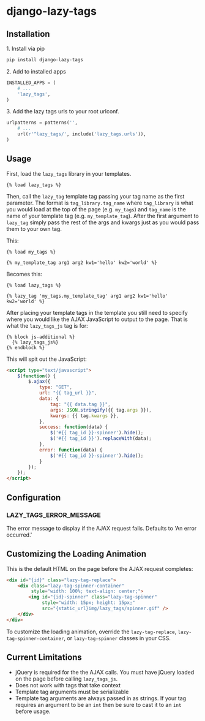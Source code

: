 # django-lazy-tags

## Installation

1\. Install via pip

```python
pip install django-lazy-tags
```

2\. Add to installed apps

```python
INSTALLED_APPS = (
    # ...
    'lazy_tags',
)
```

3\. Add the lazy tags urls to your root urlconf.

```python
urlpatterns = patterns('',
    # ...
    url(r'^lazy_tags/', include('lazy_tags.urls')),
)
```

## Usage

First, load the `lazy_tags` library in your templates.

```htmldjango
{% load lazy_tags %}
```

Then, call the `lazy_tag` template tag passing your tag name as the first parameter. The format is `tag_library.tag_name` where `tag_library` is what you would load at the top of the page (e.g. `my_tags`) and `tag_name` is the name of your template tag (e.g. `my_template_tag`). After the first argument to `lazy_tag` simply pass the rest of the args and kwargs just as you would pass them to your own tag.

This:

```htmldjango
{% load my_tags %}

{% my_template_tag arg1 arg2 kw1='hello' kw2='world' %}
```

Becomes this:

```htmldjango
{% load lazy_tags %}

{% lazy_tag 'my_tags.my_template_tag' arg1 arg2 kw1='hello' kw2='world' %}
```

After placing your template tags in the template you still need to specify where you would like the AJAX JavaScript to output to the page. That is what the `lazy_tags_js` tag is for:

```htmldjango
{% block js-additional %}
  {% lazy_tags_js%}
{% endblock %}
```

This will spit out the JavaScript:

```html
<script type="text/javascript">
    $(function() {
        $.ajax({
            type: "GET",
            url: "{{ tag_url }}",
            data: {
                tag: "{{ data.tag }}",
                args: JSON.stringify({{ tag.args }}),
                kwargs: {{ tag.kwargs }},
            },
            success: function(data) {
                $('#{{ tag_id }}-spinner').hide();
                $('#{{ tag_id }}').replaceWith(data);
            },
            error: function(data) {
                $('#{{ tag_id }}-spinner').hide();
            }
        });
    });
</script>
```


## Configuration

### LAZY_TAGS_ERROR_MESSAGE

The error message to display if the AJAX request fails. Defaults to 'An error occurred.'


## Customizing the Loading Animation

This is the default HTML on the page before the AJAX request completes:

```html
<div id="{id}" class="lazy-tag-replace">
    <div class="lazy-tag-spinner-container"
         style="width: 100%; text-align: center;">
        <img id="{id}-spinner" class="lazy-tag-spinner"
             style="width: 15px; height: 15px;"
             src="{static_url}img/lazy_tags/spinner.gif" />
    </div>
</div>
```

To customize the loading animation, override the `lazy-tag-replace`, `lazy-tag-spinner-container`, or `lazy-tag-spinner` classes in your CSS.


## Current Limitations

* jQuery is required for the the AJAX calls. You must have jQuery loaded on the page before calling `lazy_tags_js`.
* Does not work with tags that take context
* Template tag arguments must be serializable
* Template tag arguments are always passed in as strings. If your tag requires an argument to be an `int` then be sure to cast it to an `int` before usage.

